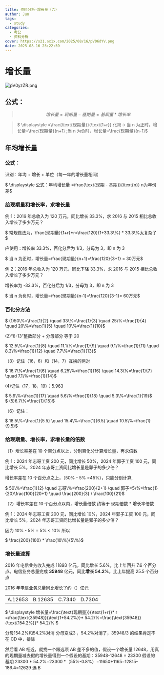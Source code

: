 ```yaml
---
title: 资料分析-增长量（六）
author: Jun
tags:
  - study
categories:
  - 考公
  - 资料分析
cover: https://s21.ax1x.com/2025/08/16/pV06dYV.png
date: 2025-08-16 23:22:59
---
```

# 增长量

![pV0yzZR.png](https://s21.ax1x.com/2025/08/16/pV0yzZR.png)

## 公式：

> $$
> 增长量 = 现期量 - 基期量 = 基期量 * 增长率
> $$

> <div style="text-align: left;">
> $ \displaystyle =\frac{\text{现期量}}{\text{1+r}}     化简-> 当 n 为正时，增长量=\frac{现期量}{n+1} ;当 n 为负时，增长量=\frac{现期量}{n-1}$
> </div>

## 年均增长量

### 公式：

识别：年均 + 增长 + 单位（每一年的增长量相同）

<div style="text-align: left;">
$ \displaystyle 公式：年均增长量 =\frac{\text{现期 - 基期}}{\text{n}} n为年份差$
</div>

### 给现期量和增长率，求增长量

例 1：2016 年总收入为 120 万元，同比增长 33.3%，求 2016 与 2015 相比总收入增长了多少万元？

<div style="text-align: left;">
$ 常规做法为，\frac{现期量}{1+r}*r=\frac{120}{1+33.3\%} * 33.3\%太复杂了$
</div>

应使用：增长率 33.3%，百化分后为 1/3，分母为 3，即 n 为 3

<div style="text-align: left;">
$  当 n 为正时，增长量=\frac{现期量}{n+1}=\frac{120}{3+1} = 30万元$
</div>

例 2：2016 年总收入为 120 万元，同比下降 33.3%，求 2016 与 2015 相比总收入增长了多少万元？

增长率为 -33.3%，百化分后为 1/3，分母为 3，即 n 为 3

<div style="text-align: left;">
$ 当 n 为负时，增长量=\frac{现期量}{n-1}=\frac{120}{3-1}= 60万元$
</div>

### 百化分方法

<div style="text-align: left;">
$  (1)50\%=\frac{1}{2} \quad 33\%=\frac{1}{3} \quad 25\%=\frac{1}{4} \quad 20\%=\frac{1}{5} \quad 10\%=\frac{1}{10}$
</div>

(2)“8-13”整数部分 + 分母部分 等于 20

<div style="text-align: left;">
$  12.5\%=\frac{1}{8} \quad 11.1\%=\frac{1}{9} \quad 9.1\%=\frac{1}{11} \quad 8.3\%=\frac{1}{12} \quad 7.7\%=\frac{1}{13}$
</div>

（3）记住（16，6）和（14，7）互换的两对

<div style="text-align: left;">
$  16.7\%=\frac{1}{6} \quad 6.25\%=\frac{1}{16} \quad 14.3\%=\frac{1}{7} \quad 7.1\%=\frac{1}{14}$
</div>

(4)记住（17，18，19）；5.963

<div style="text-align: left;">
$  5.9\%=\frac{1}{17} \quad 5.6\%=\frac{1}{18} \quad 5.3\%=\frac{1}{19}$
</div>

<div style="text-align: left;">
$  (5)6.7\%=\frac{1}{15}$
</div>

（6）记住：

<div style="text-align: left;">
$  18.5\%=\frac{1}{5.5} \quad 15.4\%=\frac{1}{6.5} \quad 10.5\%=\frac{1}{9.5}$
</div>

### 给现期量、增长率，求增长量的倍数

（1）增长率差在 10 个百分点以上，分别百化分计算增长量，再求倍数

例 1：2024 年志哥工资 200 元，同比增长 50%，2024 年郭子工资 100 元，同比增长 5%，2024 年志哥工资同比增长量是郭子的多少倍？

增长率差在 10 个百分点之上，（50% - 5% =45%），只能分别计算,

<div style="text-align: left;">
$  50\%=\frac{1}{2} \quad 志哥\%=\frac{200}{2+1} \quad 郭子=5\%=\frac{1}{20}\frac{100}{20+1} \quad \frac{200}{3}  / \frac{100}{21}$
</div>

（2）增长率差在 10 个百分点以内，增长量倍数 约等于 现期倍数 \* 增长率倍数

例 1：2024 年志哥工资 200 元，同比增长 10%，2024 年郭子工资 100 元，同比增长 5%，2024 年志哥工资同比增长量是郭子的多少倍？

因为 10% - 5% = 5% < 10% 所以

<div style="text-align: left;">
$ \frac{200}{100} * \frac{10\%}{5\%}$
</div>

### 增长量速算

2016 年电信业务收入完成 11893 亿元，同比增长 5.6%，比上年回升 7.6 个百分点。电信业务总量完成 **35948** 亿元，同比**增长 54.2%**，比上年提高 25.5 个百分点

2016 年电信业务总量同比增长了约（）亿元

|        |         |        |        |
| :-----: | ------- | ------ | ------ |
| A.12653 | B.12635 | C.7340 | D.7304 |



<div style="text-align: left;">
$ \displaystyle 增长量=\frac{\text{现期量}}{\text{1+r}}* r    =\frac{\text{35948}}{\text{1+54.2%}}* 54.2\%=\frac{\text{35948}}{\text{154.2%}}* 54.2\% $
</div>

分母154.2%和54.2%对消 分母变成3 ，54.2%对消了，35948/3 的结果肯定不在 CD 中，排除

然后看 AB 相近，就找一个跟选项 AB 差不多的值，假设一个增长量 12648，用真的现期量减去假的增长量得到一个假设的基期：35948-12648 = 23300 假设的基期 23300 \* 54.2%=23300 \*（55%-0.8%）=11650+1165=12815-186.4=12629 选 B
